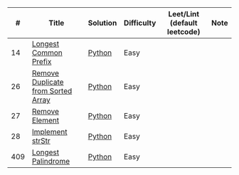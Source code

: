 | # | Title | Solution | Difficulty |Leet/Lint (default leetcode) | Note |
|---| ----- | -------- | ---------- | ---------- |----------|
|14|[Longest Common Prefix](https://leetcode.com/problems/longest-common-prefix/) | [Python](./thomas-liao/Python/leetcode_python/14_longest_common_prefix.py)|Easy||
|26|[Remove Duplicate from Sorted Array](https://leetcode.com/problems/remove-duplicates-from-sorted-array/) | [Python](./thomas-liao/Python/leetcode_python/26_remove_duplicates_from_sorted_array.py)|Easy||
|27|[Remove Element](https://leetcode.com/problems/remove-element/) | [Python](./thomas-liao/Python/leetcode_python/27_remove_element.py)|Easy||
|28|[Implement strStr](https://leetcode.com/problems/implement-strstr/) | [Python](./thomas-liao/Python/leetcode_python/28_implement_strStr.py)|Easy||
|409|[Longest Palindrome](https://leetcode.com/problems/longest-palindrome/) | [Python](./thomas-liao/Python/leetcode_python/409_Longest_Palindrome.py)|Easy||
